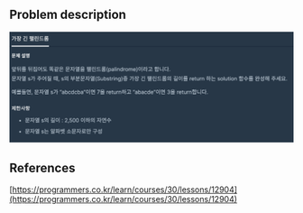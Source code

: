 ## Problem description
![Problem description](./Problem-12904.png)

## References
[https://programmers.co.kr/learn/courses/30/lessons/12904](https://programmers.co.kr/learn/courses/30/lessons/12904)
